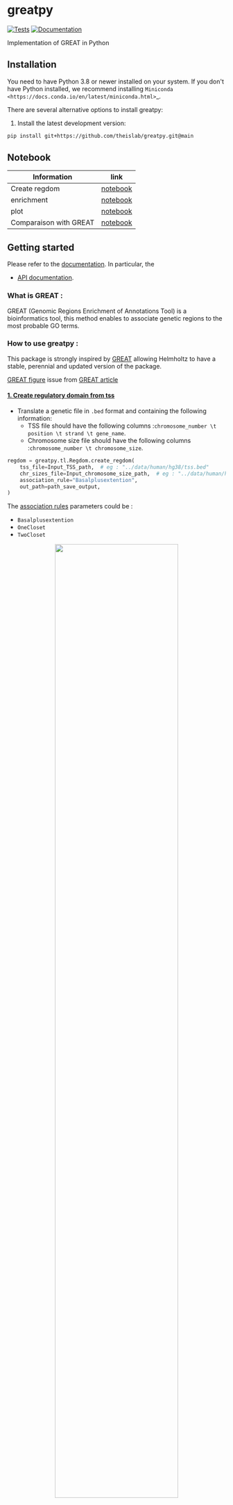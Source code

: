 # greatpy

[![Tests][badge-tests]][link-tests]
[![Documentation][badge-docs]][link-docs]

[badge-tests]: https://img.shields.io/github/workflow/status/ilibarra/greatpy/Test/main
[link-tests]: https://github.com/theislab/greatpy/actions/workflows/test.yml
[badge-docs]: https://img.shields.io/readthedocs/greatpy

Implementation of GREAT in Python

## Installation

You need to have Python 3.8 or newer installed on your system. If you don't have
Python installed, we recommend installing `Miniconda <https://docs.conda.io/en/latest/miniconda.html>`\_.

There are several alternative options to install greatpy:

<!--
1) Install the latest release of `greatpy` from `PyPI <https://pypi.org/project/greatpy/>`_:

```bash
pip install greatpy
```
-->

1. Install the latest development version:

```bash
pip install git+https://github.com/theislab/greatpy.git@main
```

## Notebook

| Information            | link                  |
| ---------------------- | --------------------- |
| Create regdom          | [notebook][notebook1] |
| enrichment             | [notebook][notebook2] |
| plot                   | [notebook][notebook3] |
| Comparaison with GREAT | [notebook][notebook4] |

## Getting started

Please refer to the [documentation][link-docs]. In particular, the

-   [API documentation][link-api].

### What is GREAT :

GREAT (Genomic Regions Enrichment of Annotations Tool) is a bioinformatics tool, this method enables to associate genetic regions to the most probable GO terms.

### How to use greatpy :

This package is strongly inspired by [GREAT][great_article] allowing Helmholtz to have a stable, perennial and updated version of the package.

[GREAT figure][great_figure] issue from [GREAT article][great_article]

#### <ins>1. Create regulatory domain from tss</ins>

-   Translate a genetic file in `.bed` format and containing the following information:
    -   TSS file should have the following columns :`chromosome_number \t position \t strand \t gene_name`.
    -   Chromosome size file should have the following columns :`chromosome_number \t chromosome_size`.

```python
regdom = greatpy.tl.Regdom.create_regdom(
    tss_file=Input_TSS_path,  # eg : "../data/human/hg38/tss.bed"
    chr_sizes_file=Input_chromosome_size_path,  # eg : "../data/human/hg38/chr_size.bed"
    association_rule="Basalplusextention",
    out_path=path_save_output,
)
```

The [association rules][association_rules] parameters could be :

-   `Basalplusextention`
-   `OneCloset`
-   `TwoCloset`

<p align="center">
  <img src="./sketch/association_rule.jpg?raw=true" style="width:75%">
</p>

#### <ins>2. Get enrichment of GO term in the tests genomics regions</ins>

-   Analyzes the significance of proximal and distal cis-regulatory regions in the genome.
-   Some files should be used as input :
    -   test file should have the following columns :`chr \t chr_start \t chr_end`.
    -   regulatory domain file should have the following columns :`chr \t chr_start \t chr_end \t name \t tss strand`
    -   chromosome size file should have the following columns :`chromosome_number \t chromosome_size`.
    -   annotation file should have the following columns :`ensembl \t id \t name \t ontology.group \t gene.name \t symbol`

```python
res = greatpy.tl.Great.enrichment(
    test_file=Input_path_or_df,  # eg : "../data/tests/test_data/input/10_MAX.bed"
    regdom_file=regdom_path_or_df,  # eg : "../data/human/hg38/regdom.bed"
    chr_size_file=chromosome_size_path_or_df,  # eg : "../data/human/hg38/chr_size.bed"
    annotation_file=annotation_path_or_df,  # eg : "../data/human/ontologies.csv"
)
```

Several arguments can be added to this function such as :

-   `binom` (default True): should the binomial p-value be calculated?
-   `hypergeom` (default True): should the hypergeometric p-value be computed?

It is then possible to apply a Bonferroni and/or FDR correction to the found p-values:

```python
great.tl.Great.set_fdr(res, alpha=0.05)
great.tl.Great.set_bonferroni(res, alpha=0.05)
```

#### <ins>3. Plot</ins>

##### 1 genomic distribution of data

-   Number of genetic associations per genomic region
-   Distance to the associated gene TSS for each genomic region studied
-   Absolute distance to the associated gene TSS for each genomic region studied

```python
fig, ax = plt.subplots(1, 3, figsize=(30, 8))
greatpy.pl.graph_nb_asso_per_peaks(
    Input_path_or_df,  # eg : "../data/tests/test_data/input/10_MAX.bed"
    regdom_path_or_df,  # eg : "../data/human/hg38/regdom.bed"
    ax[0],
)
greatpy.pl.graph_dist_tss(
    Input_path_or_df,  # eg : "../data/tests/test_data/input/10_MAX.bed"
    regdom_path_or_df,  # eg : "../data/human/hg38/regdom.bed"
    ax[0],
)
greatpy.pl.graph_absolute_dist_tss(
    Input_path_or_df,  # eg : "../data/tests/test_data/input/10_MAX.bed"
    regdom_path_or_df,  # eg : "../data/human/hg38/regdom.bed"
    ax[0],
)
plt.show()
```

<p align="center">
  <img src="./sketch/plot1.png?raw=true">
</p>

##### 2 Enrichments by GO terms (dotplot) - one input

```python
plot = enrichment_df.rename(columns={"binom_p_value": "p_value", "go_term": "name"})
plt.figure(figsize=(10, 10))
great.pl.plot_enrich(plot)
```

<p align="center">
  <img src="./sketch/dotplot.png?raw=true" style="width:75%">
</p>

#### 3 Enrichments by GO terms (dotplot) - multiple inputs

```python
test = ["name_bindome_biosample_1", "name_bindome_biosample_2", "..."]
tmp_df = great.tl.Great.enrichment_multiple(
    tests=test,
    regdom_file="../data/human/hg38/regulatory_domain.bed",
    chr_size_file="../data/human/hg38/chr_size.bed",
    annotation_file="../data/human/ontologies.csv",
    binom=True,
    hypergeom=True,
)
```

<p align="center">
  <img src="./sketch/multidot.png?raw=true" alt="dotplot of multi sample" width="300" height="400">
</p>

## Note

Both types of tests (binomial and hypergeometric) performed may be susceptible to certain biases of which one must be aware to analyze the results with a critical mind.

-   The hypergeometric test may be biased by the size of the regulatory domains of the genes since isolated genes have very large regulatory domains and are therefore more likely to generate false positives.
-   The binomial test can also be biased if a large number of genomic regions to be tested are associated with a small set of genes that can also generate false positives.

But these biases are partially compensated between each of the tests the binomial test reduces the hypergeometric bias by taking into account exactly the size of the regulatory domains of the genes and the hypergeometric test compensates for the bias of the binomial test by counting each gene only once.
The two types of tests are complementary and must be analyzed together to conclude.

## Release notes

See the [changelog][changelog].

## Contact

For questions and help requests, you can reach out in the [scverse discourse][scverse-discourse].
If you found a bug, please use the [issue tracker][issue-tracker].

## Citation

For cite greatpy :

```bibtex
@software{greatpy,
  author = {Ibarra, Mauger-Birocheau},
  doi = {},
  month = {},
  title = {{greatpy}},
  url = {https://github.com/theislab/greatpy},
  year = {2022}
}
```

## References

```bibtex
@article{GREAT,
  author   = {McLean, C.
              and Bristor, D.
              and Hiller, M. et al.},
  title    = {GREAT improves functional interpretation of cis-regulatory regions},
  journal  = {Nat Biotechnol},
  year     = {2010},
  month    = {May},
  day      = {02},
  volume   = {28},
  number   = {495},
  pages    = {501},
  doi      = {10.1038/nbt.1630},
  url      = {https://doi.org/10.1038/nbt.1630}
}
```

```bibtex
@Manual{rGREAT,
  title = {rGREAT: GREAT Analysis - Functional Enrichment on Genomic Regions},
  author = {Zuguang Gu},
  year = {2022},
  note = {https://github.com/jokergoo/rGREAT, http://great.stanford.edu/public/html/},
}
```

[scverse-discourse]: https://discourse.scverse.org/
[issue-tracker]: https://github.com/ilibarra/greatpy/issues
[changelog]: https://greatpy.readthedocs.io/latest/changelog.html
[link-docs]: https://greatpy.readthedocs.io
[link-api]: https://greatpy.readthedocs.io/latest/api.html
[great_article]: https://www.nature.com/articles/nbt.1630
[great_figure]: https://www.nature.com/articles/nbt.1630/figures/1
[association_rules]: https://great-help.atlassian.net/wiki/spaces/GREAT/pages/655443/Association+Rules
[notebook1]: https://github.com/theislab/greatpy/blob/main/notebooks/01_create_regdom.ipynb
[notebook2]: https://github.com/theislab/greatpy/blob/main/notebooks/02_binom_vs_hypergeom.ipynb
[notebook3]: https://github.com/theislab/greatpy/blob/main/notebooks/07_plot.ipynb
[notebook4]: https://greatpy.readthedocs.io/en/latest/notebooks/03_great_vs_greatpy.html
